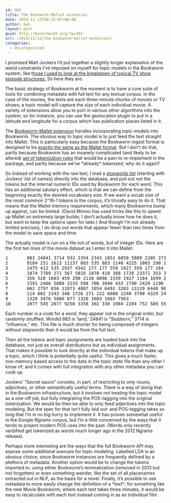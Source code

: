 ```yaml
---
id: 382 
title: The Bookworm-Mallet extension 
date: 2014-12-12T04:15:07+00:00 
author: ben 
layout: post 
guid: http://benschmidt.org/?p=382 
url: /2014/12/12/the-bookworm-mallet-extension/
categories: 
  - Uncategorized 
---
```

I promised Matt Jockers I&#8217;d put together a slightly longer explanation of the weird constraints I&#8217;ve imposed on myself for topic models in the Bookworm system, like t[hose I used to look at the breakdown of typical TV show episode structures.](http://sappingattention.blogspot.ca/2014/12/typical-tv-episodes-visualizing-topics.html) So here they are.

The basic strategy of Bookworm at the moment is to have a core suite of tools for combining metadata with full text for any textual corpus. In the case of the movies, the texts are each three-minute chunks of movies or TV shows; a topic model will capture the size of each individual movie. A variety of extensions allow you to port in various other algorithms into the system; so for instance, you can use the geolocation plugin to put in a latitude and longitude for a corpus which has publication places listed in it.

The [Bookworm-Mallet extension](https://github.com/bmschmidt/Bookworm-Mallet) handles incorporating topic models into Bookworm. The obvious way to topic model is to just feed the text straight into Mallet. This is particularly easy because the Bookworm ingest format is designed to be [exactly the same as the Mallet format](http://bookworm-project.github.io/Docs/input.txt.html). But I don&#8217;t do that, partly because Bookworm has an insanely complicated (and likely to be altered) [set of tokenization rules](http://bookworm-project.github.io/Docs/Tokens.html) that would be a pain to re-implement in the package, and partly because we&#8217;ve \*already\* tokenized; why do it again?

So instead of working with the raw text, I load a [stopwords list](https://github.com/bmschmidt/Bookworm-Mallet/blob/master/bookwormStopwords.txt) (starting with Jockers&#8217; list of names) directly into the database, and pull out not the tokens but the internal numeric IDs used by Bookworm for each word. This has an additional salutary effect, which is that we can define from the beginning exactly the desired vocabulary size. If we want a vocab size of the most common 2^16-1 tokens in the corpus, it&#8217;s trivially easy to do it. That means that the Mallet memory requirements, which many Bookworms bump up against, can be limited. (David Mimno has used tricks like this to speed up Mallet on extremely large builds; I don&#8217;t actually know how he does it, but want to keep the options open for later.) And though I&#8217;m not already limited precisely, I do drop out words that appear fewer than two times from the model to save space and time.

The actually model is run on a file not of words, but of integer IDs. Here are the first ten lines of the movie dataset as I enter it into Mallet.

<pre class="lang:default decode:true">1       883 24841 3714 932 2354 2343 1851 6850 5889 2205 273 4427 1088 2343 7900 139 9357 883 932 1060 590
2       9184 251 1613 11137 883 535 883 1140 4225 1003 290 1549 1000 3299 706 706 9498 16435 932 2216 232 
3       2475 412 535 2937 4342 177 177 559 1927 559 177 164 799 177 2901 177 6620 516 1855
4       1874 7769 271 567 5816 1878 410 388 1726 23371 353 3389 19793 8182 250 14188 5490 3766 5889 1145 3
5       356 520 1603 459 290 2110 8896 2339 1927 1184 1699 2150 912 8829 4340 2937 545 324 1726 114 4630 5
6       1591 2466 5889 3155 598 706 3946 433 2790 2429 1190 24220 13273 304 290 1060 3766 2351 177 2138 44
7       662 2797 656 11073 4887 1654 6492 3203 13119 6448 960 1237 2343 16247 9630 548 1776 2343 253 934 1
8       114 602 2343 348 1726 271 222 6080 1240 3790 4329 2442 4263 7030 1963 5535 2811 700 897 1157 1629 
9       1320 3476 5806 877 1320 1603 1603 7563
10      2077 545 2077 9250 3358 302 330 1984 2284 752 589 5588 3358 4648 6105 545 114 23884 19943 290 232</pre>

Each number is a code for a word; they appear not in the original order, but randomly shuffled. Wordid 883 is &#8216;land,&#8217; 24841 is &#8220;Stubborn,&#8221; 3714 is &#8220;influence,&#8221; etc. This file is much shorter for being composed of integers without stopwords than it would be from the full text.

Then all the tokens and topic assignments are loaded back into the database, not just as overall distributions but as individual assignments. That makes it possible to look directly at the individual tokens that make up a topic, which I think is potentially quite useful. This gives a much faster, non-memory based access to the data in the topic state file than any other I know of; and it comes with full integration with any other metadata you can cook up.

Jockers&#8217; &#8220;Secret sauce&#8221; consists, in part, of restricting to only nouns, adjectives, or other semantically useful terms. There is a way of doing that in the Bookworm infrastructure, but it involves not treating the topic model as a one-off job, but fully integrating the POS-tagging into the original tokenization. We would be then be able to only feed adjectives into the topic modeling. But the spec for that isn&#8217;t fully laid out: and POS-tagging takes so long that I&#8217;m in no big hurry to implement it. It has proven somewhat useful in the Google Ngrams corpus, but I&#8217;m a little concerned by the ways that it tends to project modern POS uses into the past. (Words only recently verbified get tokenized as words much longer ago in the 2012 Ngrams release).

Perhaps more interesting are the ways that the full Bookworm API may expose some additional avenues for topic modeling. Labelled LDA is an obvious choice, since Bookworm instances are frequently defined by a plethora of metadata. Another option would be to change the tokens imported in; using either Bookworm&#8217;s lemmatization (removed in 2013 but not forgotten) or even something weirder, like the set of all placenames extracted out in NLP, as the basis for a novel. Finally, it&#8217;s possible to use metadata to more easily change the definition of a \*text\*; for something like the new Movie Bookworm, where each text takes three minutes, it would be easy to recalculate with each text instead coming in as an individual film.

&nbsp;

&nbsp;

&nbsp;

&nbsp;

&nbsp;

&nbsp;
